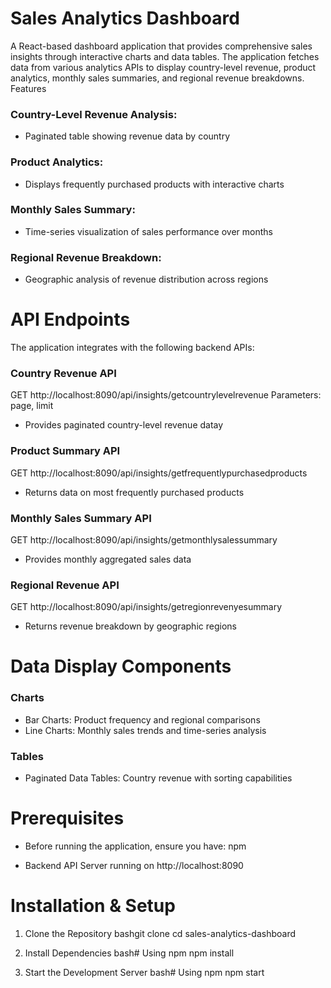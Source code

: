 # Sales Analytics Dashboard

A React-based dashboard application that provides comprehensive sales insights through interactive charts and data tables. The application fetches data from various analytics APIs to display country-level revenue, product analytics, monthly sales summaries, and regional revenue breakdowns.
Features

### Country-Level Revenue Analysis: 
- Paginated table showing revenue data by country

### Product Analytics: 
- Displays frequently purchased products with interactive charts

### Monthly Sales Summary: 
- Time-series visualization of sales performance over months

### Regional Revenue Breakdown:
- Geographic analysis of revenue distribution across regions

# API Endpoints
The application integrates with the following backend APIs:

### Country Revenue API
GET http://localhost:8090/api/insights/getcountrylevelrevenue
Parameters: page, limit

- Provides paginated country-level revenue datay

### Product Summary API
GET http://localhost:8090/api/insights/getfrequentlypurchasedproducts

- Returns data on most frequently purchased products

### Monthly Sales Summary API
GET http://localhost:8090/api/insights/getmonthlysalessummary

- Provides monthly aggregated sales data

### Regional Revenue API
GET http://localhost:8090/api/insights/getregionrevenyesummary

- Returns revenue breakdown by geographic regions

# Data Display Components

### Charts

- Bar Charts: Product frequency and regional comparisons
- Line Charts: Monthly sales trends and time-series analysis

### Tables

- Paginated Data Tables: Country revenue with sorting capabilities

# Prerequisites

- Before running the application, ensure you have: npm

- Backend API Server running on http://localhost:8090

# Installation & Setup

1. Clone the Repository
bashgit clone <repository-url>
cd sales-analytics-dashboard

2. Install Dependencies
bash# Using npm
npm install

3. Start the Development Server
bash# Using npm
npm start